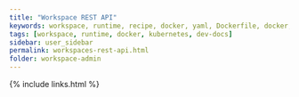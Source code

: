 ```yaml
---
title: "Workspace REST API"
keywords: workspace, runtime, recipe, docker, yaml, Dockerfile, docker, kubernetes, container, pod
tags: [workspace, runtime, docker, kubernetes, dev-docs]
sidebar: user_sidebar
permalink: workspaces-rest-api.html
folder: workspace-admin
---
```


{% include links.html %}
